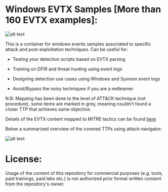 # Windows EVTX Samples [More than 160 EVTX examples]:

![alt text](https://raw.githubusercontent.com/sbousseaden/EVTX-ATTACK-SAMPLES/master/AIEvent.jpg)

This is a container for windows events samples associated to specific attack and post-exploitation techniques. 
Can be useful for:

- Testing your detection scripts based on EVTX parsing

- Training on DFIR and threat hunting using event logs

- Designing detection use cases using Windows and Sysmon event logs

- Avoid/Bypass the noisy techniques if you are a redteamer

N.B: Mapping has been done to the level of ATT&CK technique (not procedure), some items are marked in grey, meaning couldn't found a closer TTP that achieves same objective. 

Details of the EVTX content mapped to MITRE tactics can be found [here](http://bit.ly/2WpzQM4)

Below a summarized overview of the covered TTPs using attack-navigator:

![alt text](https://raw.githubusercontent.com/sbousseaden/EVTX-ATTACK-SAMPLES/master/mitre_evtx_repo_map.png)

# License:
Usage of the content of this repository for commercial purposes (e.g. tools, paid trainings, paid labs etc.) is not authorized prior formal written consent from the repository's owner.
